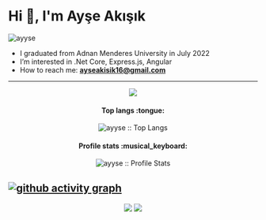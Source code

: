 <h1>Hi 👋, I'm Ayşe Akışık</h1>

<p><img src="https://komarev.com/ghpvc/?username=ayyse" alt="ayyse" /> </p>

- I graduated from Adnan Menderes University in July 2022
- I’m interested in .Net Core, Express.js, Angular
- How to reach me: **ayseakisik16@gmail.com**

----
<p align="center">
  <a href="https://skillicons.dev">
    <img src="https://skillicons.dev/icons?i=cs,dotnet,nodejs,express,javascript,ts,html,css,angular,bootstrap,git,mysql,postgres,visualstudio,vscode&theme=light" />
  </a>
</p>


<h4 align="center">Top langs :tongue:</h4>

<p align="center"><img src="https://github-readme-stats.vercel.app/api/top-langs/?username=ayyse&hide=scss,less,ruby,powershell,c&layout=compact" alt="ayyse :: Top Langs" /></p>

<h4 align="center">Profile stats :musical_keyboard:</h4>

<p align="center"><img src="https://github-readme-stats.vercel.app/api?username=ayyse&show_icons=true" alt="ayyse :: Profile Stats" /></p>

[![github activity graph](https://github-readme-activity-graph.cyclic.app/graph?username=ayyse)](https://github.com/ayyse/github-readme-activity-graph)
----

<p align="center">
<a href="https://www.linkedin.com/in/ayseaksk/" target="blank"><img align="center" src="https://skillicons.dev/icons?i=linkedin&theme=light" /></a> 
<a href="https://stackoverflow.com/users/14502774/ay%c5%9fe-ak%c4%b1%c5%9f%c4%b1k" target="blank"><img align="center" src="https://skillicons.dev/icons?i=stackoverflow&theme=light" /></a>
</p>
